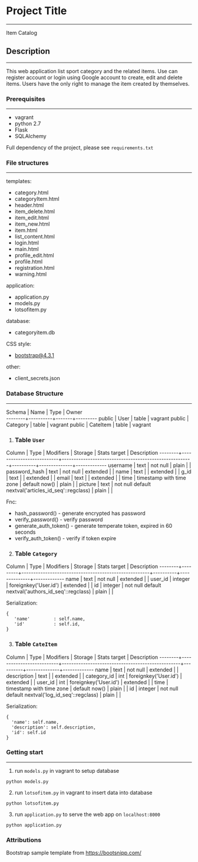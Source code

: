 # Project Title
---
Item Catalog

## Description
---
This web application list sport category and the related items. Use can register account or login using Google account to create, edit and delete items. Users have the only right to manage the item created by themselves.

### Prerequisites
---
- vagrant
- python 2.7
- Flask
- SQLAlchemy

Full dependency of the project, please see `requirements.txt`


### File structures
---

templates:
  - category.html
  - categoryItem.html
  - header.html
  - item_delete.html
  - item_edit.html
  - item_new.html
  - item.html
  - list_content.html
  - login.html
  - main.html
  - profile_edit.html
  - profile.html
  - registration.html
  - warning.html

application:
  - application.py
  - models.py
  - lotsofitem.py

database:
  - categoryitem.db

CSS style:
  - bootstrap@4.3.1

other:
  - client_secrets.json


### Database Structure
---
Schema |   Name   | Type  |  Owner  
--------+----------+-------+---------
public | User     | table | vagrant
public | Category | table | vagrant
public | CateItem | table | vagrant

1. ### Table `User`
Column         |           Type           |                       Modifiers                       | Storage  | Stats target | Description
--------+--------------------------+-------------------------------------------------------+----------+--------------+-------------
 username      | text                     | not null                                              | plain    |              |
 password_hash | text                     | not null                                              | extended |              |
 name          | text                     |                                                       | extended |              |
 g_id          | text                     |                                                       | extended |              |
 email         | text                     |                                                       | extended |              |
 time          | timestamp with time zone | default now()                                         | plain    |              |
 picture       | text                     | not null default nextval('articles_id_seq'::regclass) | plain    |              |

Fnc:
- hash_password() - generate encrypted has password
- verify_password() - verify password
- generate_auth_token() - generate temperate token, expired in 60 seconds
- verify_auth_token() - verify if token expire


 2. ### Table `Category`
Column  |  Type   |                      Modifiers                       | Storage  | Stats target | Description
--------+---------+------------------------------------------------------+----------+--------------+-------------
name    | text    | not null                                             | extended |              |
user_id | integer | foreignkey('User.id')                                | extended |              |
id      | integer | not null default nextval('authors_id_seq'::regclass) | plain    |              |

Serialization:
```
{
   'name'         : self.name,
   'id'           : self.id,
}  
```

 3. ### Table `CateItem`
 Column     |           Type           |                    Modifiers                     | Storage  | Stats target | Description
--------+--------------------------+--------------------------------------------------+----------+--------------+-------------
name        | text                     | not null                                         | extended |              |
description | text                     |                                                  | extended |              |
category_id | int                      | foreignkey('User.id')                            | extended |              |
user_id     | int                      | foreignkey('User.id')                            | extended |              |
time        | timestamp with time zone | default now()                                    | plain    |              |
id          | integer                  | not null default nextval('log_id_seq'::regclass) | plain    |              |

Serialization:
```
{
  'name': self.name,
  'description': self.description,
  'id': self.id
}  
```


### Getting start
---

1. run `models.py` in vagrant to setup database

```
python models.py
```

2. run `lotsofitem.py` in vagrant to insert data into database

```
python lotsofitem.py
```

3. run `application.py` to serve the web app on `localhost:8000`

```
python application.py
```

### Attributions
Bootstrap sample template from https://bootsnipp.com/
